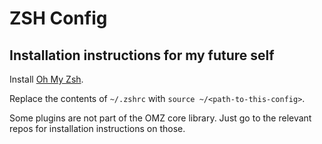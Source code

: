 # ZSH Config

## Installation instructions for my future self

Install [Oh My Zsh](https://ohmyz.sh/).

Replace the contents of `~/.zshrc` with `source ~/<path-to-this-config>`.

Some plugins are not part of the OMZ core library. Just go to the relevant repos for installation instructions on those.
